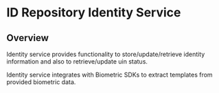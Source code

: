 # ID Repository Identity Service

## Overview
Identity service provides functionality to store/update/retrieve identity information and also to retrieve/update uin status.

Identity service integrates with Biometric SDKs to extract templates from provided biometric data.